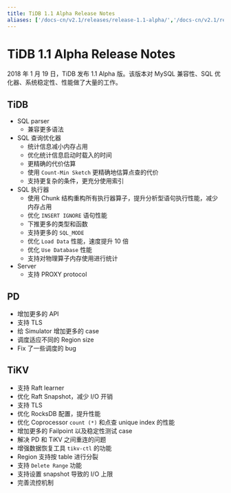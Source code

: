 ```yaml
---
title: TiDB 1.1 Alpha Release Notes
aliases: ['/docs-cn/v2.1/releases/release-1.1-alpha/','/docs-cn/v2.1/releases/11alpha/']
---
```


# TiDB 1.1 Alpha Release Notes

2018 年 1 月 19 日，TiDB 发布 1.1 Alpha 版。该版本对 MySQL 兼容性、SQL 优化器、系统稳定性、性能做了大量的工作。

## TiDB

- SQL parser
    - 兼容更多语法
- SQL 查询优化器
    - 统计信息减小内存占用
    - 优化统计信息启动时载入的时间
    - 更精确的代价估算
    - 使用 `Count-Min Sketch` 更精确地估算点查的代价
    - 支持更复杂的条件，更充分使用索引
- SQL 执行器
    - 使用 Chunk 结构重构所有执行器算子，提升分析型语句执行性能，减少内存占用
    - 优化 `INSERT IGNORE` 语句性能
    - 下推更多的类型和函数
    - 支持更多的 `SQL_MODE`
    - 优化 `Load Data` 性能，速度提升 10 倍
    - 优化 `Use Database` 性能
    - 支持对物理算子内存使用进行统计
- Server
    - 支持 PROXY protocol

## PD

- 增加更多的 API
- 支持 TLS
- 给 Simulator 增加更多的 case
- 调度适应不同的 Region size
- Fix 了一些调度的 bug

## TiKV

- 支持 Raft learner
- 优化 Raft Snapshot，减少 I/O 开销
- 支持 TLS
- 优化 RocksDB 配置，提升性能
- 优化 Coprocessor `count (*)` 和点查 unique index 的性能
- 增加更多的 Failpoint 以及稳定性测试 case
- 解决 PD 和 TiKV 之间重连的问题
- 增强数据恢复工具 `tikv-ctl` 的功能
- Region 支持按 table 进行分裂
- 支持 `Delete Range` 功能
- 支持设置 snapshot 导致的 I/O 上限
- 完善流控机制
